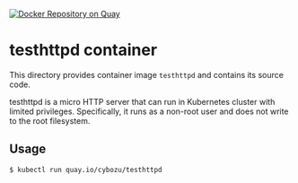 [![Docker Repository on Quay](https://quay.io/repository/cybozu/testhttpd/status "Docker Repository on Quay")](https://quay.io/repository/cybozu/testhttpd)

testhttpd container
===============

This directory provides container image `testhttpd` and contains its source code.

testhttpd is a micro HTTP server that can run in Kubernetes cluster with limited privileges.
Specifically, it runs as a non-root user and does not write to the root filesystem.


Usage
-----

```console
$ kubectl run quay.io/cybozu/testhttpd
``` 
